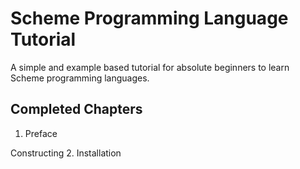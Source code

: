 # Scheme Programming Language Tutorial

A simple and example based tutorial for absolute beginners to learn
Scheme programming languages.


Completed Chapters
------------------
1. Preface

Constructing
2. Installation

